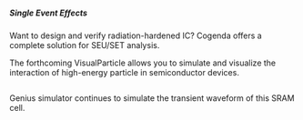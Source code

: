 <h5> Single Event Effects</h5>
<p>Want to design and verify radiation-hardened IC?
Cogenda offers a complete solution for SEU/SET analysis.</p>
<p>The forthcoming VisualParticle allows you to simulate and visualize
the interaction of high-energy particle in semiconductor devices.</p>
<p><img src="/static/images/sidebar/sram_particle.jpg" alt="" class="rimg" /></p>
<p>Genius simulator continues to simulate the transient waveform of this SRAM cell.</p>
<p><img src="/static/images/sidebar/sram_flip1.png" alt="" class="rimg" /></p>
